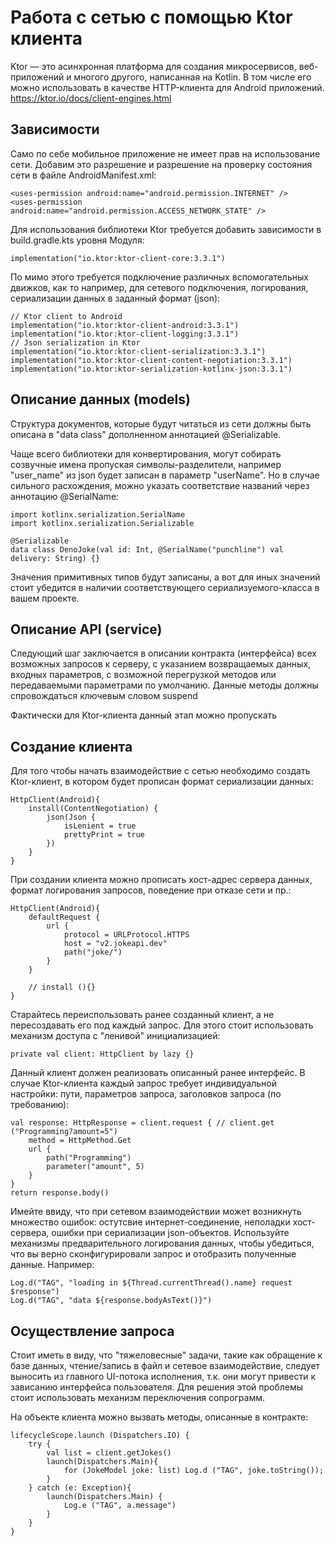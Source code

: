 # Работа с сетью с помощью Ktor клиента

Ktor — это асинхронная платформа для создания микросервисов, веб-приложений и многого другого, написанная на Kotlin. В том числе его можно использовать в качестве HTTP-клиента для Android приложений. https://ktor.io/docs/client-engines.html

## Зависимости

Само по себе мобильное приложение не имеет прав на использование сети. Добавим это разрешение и разрешение на проверку состояния сети в файле AndroidManifest.xml:
```
<uses-permission android:name="android.permission.INTERNET" />
<uses-permission android:name="android.permission.ACCESS_NETWORK_STATE" />
```

Для использования библиотеки Ktor требуется добавить зависимости в build.gradle.kts уровня Модуля:
```
implementation("io.ktor:ktor-client-core:3.3.1")
```

По мимо этого требуется подключение различных вспомогательных движков, как то например, для сетевого подключения, логирования, сериализации данных в заданный формат (json):
```
// Ktor client to Android
implementation("io.ktor:ktor-client-android:3.3.1")
implementation("io.ktor:ktor-client-logging:3.3.1")
// Json serialization in Ktor
implementation("io.ktor:ktor-client-serialization:3.3.1")
implementation("io.ktor:ktor-client-content-negotiation:3.3.1")
implementation("io.ktor:ktor-serialization-kotlinx-json:3.3.1")
```

## Описание данных (models)

Структура документов, которые будут читаться из сети должны быть описана в "data class" дополненном аннотацией @Serializable.

Чаще всего библиотеки для конвертирования, могут собирать созвучные имена пропуская символы-разделители, например "user_name" из json будет записан в параметр "userName". Но в случае сильного расхождения, можно указать соответствие названий через аннотацию @SerialName:
```
import kotlinx.serialization.SerialName
import kotlinx.serialization.Serializable

@Serializable
data class DenoJoke(val id: Int, @SerialName("punchline") val delivery: String) {}
```

Значения примитивных типов будут записаны, а вот для иных значений стоит убедится в наличии соответствующего сериализуемого-класса в вашем проекте.

## Описание API (service)

Следующий шаг заключается в описании контракта (интерфейса) всех возможных запросов к серверу, с указанием возвращаемых данных, входных параметров, с возможной перегрузкой методов или передаваемыми параметрами по умолчанию. Данные методы должны спровождаться ключевым словом suspend 

Фактически для Ktor-клиента данный этап можно пропускать

## Создание клиента

Для того чтобы начать взаимодействие с сетью необходимо создать Ktor-клиент, в котором будет прописан формат сериализации данных:
```
HttpClient(Android){
    install(ContentNegotiation) {
        json(Json {
            isLenient = true
            prettyPrint = true
        })
    }
}
```

При создании клиента можно прописать хост-адрес сервера данных, формат логирования запросов, поведение при отказе сети и пр.:
```
HttpClient(Android){
    defaultRequest {
        url {
            protocol = URLProtocol.HTTPS
            host = "v2.jokeapi.dev"
            path("joke/")
        }
    }
    
    // install (){}
}
```

Старайтесь переиспользовать ранее созданный клиент, а не пересоздавать его под каждый запрос. Для этого стоит использовать механизм доступа c "ленивой" инициализацией:
```
private val client: HttpClient by lazy {}
```

Данный клиент должен реализовать описанный ранее интерфейс. В случае Ktor-клиента каждый запрос требует индивидуальной настройки: пути, параметров запроса, заголовков запроса (по требованию):
```
val response: HttpResponse = client.request { // client.get ("Programming?amount=5")
    method = HttpMethod.Get
    url {
        path("Programming")
        parameter("amount", 5)
    }
}
return response.body()
```

Имейте ввиду, что при сетевом взаимодействии может возникнуть множество ошибок: остутсвие интернет-соединение, неполадки хост-сервера, ошибки при сериализации json-объектов. Используйте механизмы предварительного логирования данных, чтобы убедиться, что вы верно сконфигурировали запрос и отобразить полученные данные. Например:
```
Log.d("TAG", "loading in ${Thread.currentThread().name} request $response")
Log.d("TAG", "data ${response.bodyAsText()}")
```

## Осуществление запроса
Стоит иметь в виду, что "тяжеловесные" задачи, такие как обращение к базе данных, чтение/запись в файл и сетевое взаимодействие, следует выносить из главного UI-потока исполнения, т.к. они могут привести к зависанию интерфейса пользователя. Для решения этой проблемы стоит использовать механизм переключения сопрограмм.

На объекте клиента можно вызвать методы, описанные в контракте:
```
lifecycleScope.launch (Dispatchers.IO) {
    try {
        val list = client.getJokes()
        launch(Dispatchers.Main){
            for (JokeModel joke: list) Log.d ("TAG", joke.toString());
        }
    } catch (e: Exception){
        launch(Dispatchers.Main) {
            Log.e ("TAG", a.message")
        }
    }
}
```